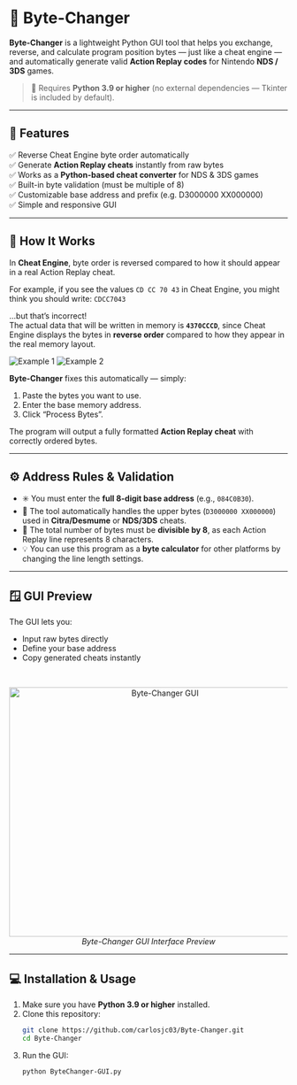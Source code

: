 # 🧠 Byte-Changer

**Byte-Changer** is a lightweight Python GUI tool that helps you exchange, reverse, and calculate program position bytes — just like a cheat engine — and automatically generate valid **Action Replay codes** for Nintendo **NDS / 3DS** games.

> 🐍 Requires **Python 3.9 or higher** (no external dependencies — Tkinter is included by default).

---

## 🚀 Features

✅ Reverse Cheat Engine byte order automatically  
✅ Generate **Action Replay cheats** instantly from raw bytes  
✅ Works as a **Python-based cheat converter** for NDS & 3DS games  
✅ Built-in byte validation (must be multiple of 8)  
✅ Customizable base address and prefix (e.g. D3000000 XX000000)  
✅ Simple and responsive GUI  

---

## 🧩 How It Works

In **Cheat Engine**, byte order is reversed compared to how it should appear in a real Action Replay cheat.

For example, if you see the values `CD CC 70 43` in Cheat Engine, you might think you should write: `CDCC7043`  

…but that’s incorrect!  
The actual data that will be written in memory is **`4370CCCD`**, since Cheat Engine displays the bytes in **reverse order** compared to how they appear in the real memory layout.

![Example 1](https://github.com/user-attachments/assets/4a9b1823-380a-4991-94ec-4ea4f9d2e761)
![Example 2](https://github.com/user-attachments/assets/f8c3b2ed-b3ee-40b7-960f-9d4e2bad69a3)

**Byte-Changer** fixes this automatically — simply:
1. Paste the bytes you want to use.
2. Enter the base memory address.
3. Click “Process Bytes”.  

The program will output a fully formatted **Action Replay cheat** with correctly ordered bytes.

---

## ⚙️ Address Rules & Validation

- ✳️ You must enter the **full 8-digit base address** (e.g., `084C0B30`).  
- 🧱 The tool automatically handles the upper bytes (`D3000000 XX000000`) used in **Citra/Desmume** or **NDS/3DS** cheats.  
- 🔢 The total number of bytes must be **divisible by 8**, as each Action Replay line represents 8 characters.  
- 💡 You can use this program as a **byte calculator** for other platforms by changing the line length settings.

---

## 🪟 GUI Preview

The GUI lets you:
- Input raw bytes directly  
- Define your base address  
- Copy generated cheats instantly

<br>

<p align="center">
  <img width="548" height="451" alt="Byte-Changer GUI" src="https://github.com/user-attachments/assets/8a78f992-5868-46e6-9113-c1b5e53c1106" />
  <br>
  <em>Byte-Changer GUI Interface Preview</em>
</p>

---

## 💻 Installation & Usage

1. Make sure you have **Python 3.9 or higher** installed.  
2. Clone this repository:
   ```bash
   git clone https://github.com/carlosjc03/Byte-Changer.git
   cd Byte-Changer
3. Run the GUI:
   ```bash
   python ByteChanger-GUI.py

